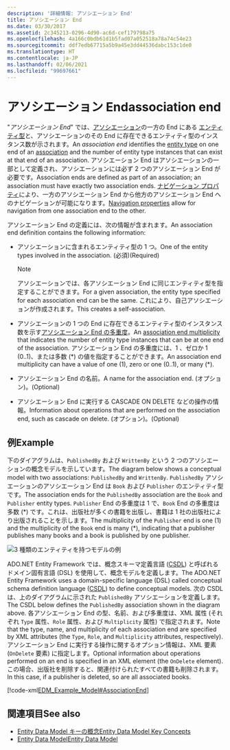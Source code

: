 ```yaml
---
description: '詳細情報: アソシエーション End'
title: アソシエーション End
ms.date: 03/30/2017
ms.assetid: 2c345213-0296-4d90-ac6d-cef179798a75
ms.openlocfilehash: 4a166c0bdb61d1b5fad07a052518a78a74c54e23
ms.sourcegitcommit: ddf7edb67715a5b9a45e3dd44536dabc153c1de0
ms.translationtype: HT
ms.contentlocale: ja-JP
ms.lasthandoff: 02/06/2021
ms.locfileid: "99697661"
---
```

# <a name="association-end"></a><span data-ttu-id="72a03-103">アソシエーション End</span><span class="sxs-lookup"><span data-stu-id="72a03-103">association end</span></span>

<span data-ttu-id="72a03-104">"*アソシエーション End*" では、[アソシエーション](association-type.md)の一方の End にある [エンティティ型](entity-type.md)と、アソシエーションのその End に存在できるエンティティ型のインスタンス数が示されます。</span><span class="sxs-lookup"><span data-stu-id="72a03-104">An *association end* identifies the [entity type](entity-type.md) on one end of an [association](association-type.md) and the number of entity type instances that can exist at that end of an association.</span></span> <span data-ttu-id="72a03-105">アソシエーション End はアソシエーションの一部として定義され、アソシエーションには必ず 2 つのアソシエーション End が必要です。</span><span class="sxs-lookup"><span data-stu-id="72a03-105">Association ends are defined as part of an association; an association must have exactly two association ends.</span></span> <span data-ttu-id="72a03-106">[ナビゲーション プロパティ](navigation-property.md)により、一方のアソシエーション End から他方のアソシエーション End へのナビゲーションが可能になります。</span><span class="sxs-lookup"><span data-stu-id="72a03-106">[Navigation properties](navigation-property.md) allow for navigation from one association end to the other.</span></span>  
  
 <span data-ttu-id="72a03-107">アソシエーション End の定義には、次の情報が含まれます。</span><span class="sxs-lookup"><span data-stu-id="72a03-107">An association end definition contains the following information:</span></span>  
  
- <span data-ttu-id="72a03-108">アソシエーションに含まれるエンティティ型の 1 つ。</span><span class="sxs-lookup"><span data-stu-id="72a03-108">One of the entity types involved in the association.</span></span> <span data-ttu-id="72a03-109">(必須)</span><span class="sxs-lookup"><span data-stu-id="72a03-109">(Required)</span></span>  
  
    > [!NOTE]
    > <span data-ttu-id="72a03-110">アソシエーションでは、各アソシエーション End に同じエンティティ型を指定することができます。</span><span class="sxs-lookup"><span data-stu-id="72a03-110">For a given association, the entity type specified for each association end can be the same.</span></span> <span data-ttu-id="72a03-111">これにより、自己アソシエーションが作成されます。</span><span class="sxs-lookup"><span data-stu-id="72a03-111">This creates a self-association.</span></span>  
  
- <span data-ttu-id="72a03-112">アソシエーションの 1 つの End に存在できるエンティティ型のインスタンス数を示す[アソシエーション End の多重度](association-end-multiplicity.md)。</span><span class="sxs-lookup"><span data-stu-id="72a03-112">An [association end multiplicity](association-end-multiplicity.md) that indicates the number of entity type instances that can be at one end of the association.</span></span> <span data-ttu-id="72a03-113">アソシエーション End の多重度には、1 、ゼロか 1 (0..1)、または多数 (\*) の値を指定することができます。</span><span class="sxs-lookup"><span data-stu-id="72a03-113">An association end multiplicity can have a value of one (1), zero or one (0..1), or many (\*).</span></span>  
  
- <span data-ttu-id="72a03-114">アソシエーション End の名前。</span><span class="sxs-lookup"><span data-stu-id="72a03-114">A name for the association end.</span></span> <span data-ttu-id="72a03-115">(オプション)。</span><span class="sxs-lookup"><span data-stu-id="72a03-115">(Optional)</span></span>  
  
- <span data-ttu-id="72a03-116">アソシエーション End に実行する CASCADE ON DELETE などの操作の情報。</span><span class="sxs-lookup"><span data-stu-id="72a03-116">Information about operations that are performed on the association end, such as cascade on delete.</span></span> <span data-ttu-id="72a03-117">(オプション)。</span><span class="sxs-lookup"><span data-stu-id="72a03-117">(Optional)</span></span>  
  
## <a name="example"></a><span data-ttu-id="72a03-118">例</span><span class="sxs-lookup"><span data-stu-id="72a03-118">Example</span></span>  

 <span data-ttu-id="72a03-119">下のダイアグラムは、`PublishedBy` および `WrittenBy` という 2 つのアソシエーションの概念モデルを示しています。</span><span class="sxs-lookup"><span data-stu-id="72a03-119">The diagram below shows a conceptual model with two associations: `PublishedBy` and `WrittenBy`.</span></span> <span data-ttu-id="72a03-120">`PublishedBy` アソシエーションのアソシエーション End は `Book` および `Publisher` のエンティティ型です。</span><span class="sxs-lookup"><span data-stu-id="72a03-120">The association ends for the `PublishedBy` association are the `Book` and `Publisher` entity types.</span></span> <span data-ttu-id="72a03-121">`Publisher` End の多重度は 1 で、`Book` End の多重度は多数 (\*) です。これは、出版社が多くの書籍を出版し、書籍は 1 社の出版社により出版されることを示します。</span><span class="sxs-lookup"><span data-stu-id="72a03-121">The multiplicity of the `Publisher` end is one (1) and the multiplicity of the `Book` end is many (\*), indicating that a publisher publishes many books and a book is published by one publisher.</span></span>  
  
 ![3 種類のエンティティを持つモデルの例](./media/association-end/example-model-three-entity-types.gif)  
  
 <span data-ttu-id="72a03-123">ADO.NET Entity Framework では、概念スキーマ定義言語 ([CSDL](/ef/ef6/modeling/designer/advanced/edmx/csdl-spec)) と呼ばれるドメイン固有言語 (DSL) を使用して、概念モデルを定義します。</span><span class="sxs-lookup"><span data-stu-id="72a03-123">The ADO.NET Entity Framework uses a domain-specific language (DSL) called conceptual schema definition language ([CSDL](/ef/ef6/modeling/designer/advanced/edmx/csdl-spec)) to define conceptual models.</span></span> <span data-ttu-id="72a03-124">次の CSDL は、上のダイアグラムに示された `PublishedBy` アソシエーションを定義します。</span><span class="sxs-lookup"><span data-stu-id="72a03-124">The CSDL below defines the `PublishedBy` association shown in the diagram above.</span></span> <span data-ttu-id="72a03-125">各アソシエーション End の型、名前、および多重度は、XML 属性 (それぞれ `Type` 属性、`Role` 属性、および `Multiplicity` 属性) で指定されます。</span><span class="sxs-lookup"><span data-stu-id="72a03-125">Note that the type, name, and multiplicity of each association end are specified by XML attributes (the `Type`, `Role`, and `Multiplicity` attributes, respectively).</span></span> <span data-ttu-id="72a03-126">アソシエーション End に実行する操作に関するオプション情報は、XML 要素 (`OnDelete` 要素) に指定します。</span><span class="sxs-lookup"><span data-stu-id="72a03-126">Optional information about operations performed on an end is specified in an XML element (the `OnDelete` element).</span></span> <span data-ttu-id="72a03-127">この場合、出版社を削除すると、関連付けられたすべての書籍も削除されます。</span><span class="sxs-lookup"><span data-stu-id="72a03-127">In this case, if a publisher is deleted, so are all associated books.</span></span>  
  
 [!code-xml[EDM_Example_Model#AssociationEnd](../../../../samples/snippets/xml/VS_Snippets_Data/edm_example_model/xml/books3.edmx#associationend)]  
  
## <a name="see-also"></a><span data-ttu-id="72a03-128">関連項目</span><span class="sxs-lookup"><span data-stu-id="72a03-128">See also</span></span>

- [<span data-ttu-id="72a03-129">Entity Data Model キーの概念</span><span class="sxs-lookup"><span data-stu-id="72a03-129">Entity Data Model Key Concepts</span></span>](entity-data-model-key-concepts.md)
- [<span data-ttu-id="72a03-130">Entity Data Model</span><span class="sxs-lookup"><span data-stu-id="72a03-130">Entity Data Model</span></span>](entity-data-model.md)
